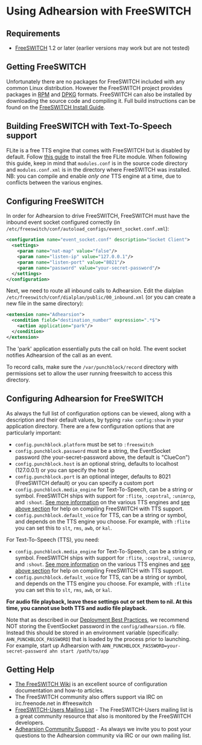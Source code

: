 # Using Adhearsion with FreeSWITCH

## Requirements

* [FreeSWITCH](http://www.freeswitch.org) 1.2 or later (earlier versions may work but are not tested)

## Getting FreeSWITCH

Unfortunately there are no packages for FreeSWITCH included with any common Linux distribution.  However the FreeSWITCH project provides packages in [RPM](http://files.freeswitch.org/RPMS/) and [DPKG](http://files.freeswitch.org/repo/) formats.  FreeSWITCH can also be installed by downloading the source code and compiling it.  Full build instructions can be found on the [FreeSWITCH Install Guide](http://wiki.freeswitch.org/wiki/Installation_Guide).

## Building FreeSWITCH with Text-To-Speech support

FLite is a free TTS engine that comes with FreeSWITCH but is disabled by default. Follow [this guide](http://wiki.freeswitch.org/wiki/Mod_flite) to install the free FLite module. When following this guide, keep in mind that `modules.conf` is in the source code directory and `modules.conf.xml` is in the directory where FreeSWITCH was installed. NB: you can compile and enable _only one_ TTS engine at a time, due to conflicts between the various engines.

## Configuring FreeSWITCH

In order for Adhearsion to drive FreeSWITCH, FreeSWITCH must have the inbound event socket configured correctly (in `/etc/freeswitch/conf/autoload_configs/event_socket.conf.xml`):

```xml
<configuration name="event_socket.conf" description="Socket Client">
  <settings>
    <param name="nat-map" value="false"/>
    <param name="listen-ip" value="127.0.0.1"/>
    <param name="listen-port" value="8021"/>
    <param name="password" value="your-secret-password"/>
  </settings>
</configuration>
```

Next, we need to route all inbound calls to Adhearsion. Edit the dialplan `/etc/freeswitch/conf/dialplan/public/00_inbound.xml` (or you can create a new file in the same directory):

```xml
<extension name="Adhearsion">
  <condition field="destination_number" expression=".*$">
    <action application="park"/>
  </condition>
</extension>
```

The 'park' application essentially puts the call on hold. The event socket notifies Adhearsion of the call as an event.

To record calls, make sure the `/var/punchblock/record` directory with permissions set to allow the user running freeswitch to access this directory.

## Configuring Adhearsion for FreeSWITCH

As always the full list of configuration options can be viewed, along with a description and their default values, by typing `rake config:show` in your application directory.  There are a few configuration options that are particularly important:

* `config.punchblock.platform` must be set to `:freeswitch`
* `config.punchblock.password` must be a string, the EventSocket password (the your-secret-password above, the default is "ClueCon")
* `config.punchblock.host` is an optional string, defaults to localhost (127.0.0.1) or you can specify the host ip
* `config.punchblock.port` is an optional integer, defaults to 8021 (FreeSWITCH default) or you can specify a custom port
* `config.punchblock.media_engine` for Text-To-Speech, can be a string or symbol. FreeSWITCH ships with support for `:flite`, `:cepstral`, `:unimrcp`, and `:shout`. [See more information](http://wiki.freeswitch.org/wiki/Mod_unimrcp) on the various TTS engines and [see above section](#building-freeswitch-with-text-to-speech-support) for help on compiling FreeSWITCH with TTS support.
* `config.punchblock.default_voice` for TTS, can be a string or symbol, and depends on the TTS engine you choose. For example, with `:flite` you can set this to `slt`, `rms`, `awb`, or `kal`.

For Text-To-Speech (TTS), you need:

* ```config.punchblock.media_engine``` for Text-To-Speech, can be a string or symbol. FreeSWITCH ships with support for ```:flite```, ```:cepstral```, ```:unimrcp```, and ```:shout```. [See more information](http://wiki.freeswitch.org/wiki/Mod_unimrcp) on the various TTS engines and [see above section](#building-freeswitch-with-text-to-speech-support) for help on compiling FreeSWITCH with TTS support.
* ```config.punchblock.default_voice``` for TTS, can be a string or symbol, and depends on the TTS engine you choose. For example, with ```:flite``` you can set this to ```slt```, ```rms```, ```awb```, or ```kal```.

**For audio file playback, leave these settings out or set them to nil. At this time, you cannot use both TTS and audio file playback.**

Note that as described in our [Deployment Best Practices](/docs/best-practices/deployment), we recommend NOT storing the EventSocket password in the `config/adhearsion.rb` file.  Instead this should be stored in an environment variable (specifically: `AHN_PUNCHBLOCK_PASSWORD`) that is loaded by the process prior to launching. For example, start up Adhearsion with `AHN_PUNCHBLOCK_PASSWORD=your-secret-password ahn start /path/to/app`

## Getting Help

* [The FreeSWITCH Wiki](http://wiki.freeswitch.org) is an excellent source of configuration documentation and how-to articles.
* The FreeSWITCH community also offers support via IRC on irc.freenode.net in #freeswitch
* [FreeSWITCH-Users Mailing List](http://lists.freeswitch.org/mailman/listinfo/freeswitch-users) - The FreeSWITCH-Users mailing list is a great community resource that also is monitored by the FreeSWITCH developers.
* [Adhearsion Community Support](/community) - As always we invite you to post your questions to the Adhearsion community via IRC or our own mailing list.

<a href="#" rel="docs-nav-active" style="display:none;">docs-nav-getting-started</a>
<a href="#" rel="docs-nav-active" style="display:none;">docs-nav-getting-started-installation</a>
